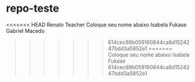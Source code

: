 # repo-teste
<<<<<<< HEAD
Renato Teacher
Coloque seu nome abaixo 
Isabela Fukase
Gabriel Macedo
>>>>>>> 614cec69b059160844ca8d1524247bdd3a5852e1
=======
Coloque seu nome abaixo 
Isabela Fukase
>>>>>>> 614cec69b059160844ca8d1524247bdd3a5852e1
